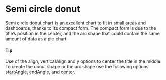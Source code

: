 # Semi circle donut
Semi circle donut chart is an excellent chart to fit in small areas and dashboards, thanks to its compact form. The compact form is due to the title’s position in the center, and the arc shape that could contain the same amount of data as a pie chart.

####  Tip
Use of the align, verticalAlign and y options to center the title in the middle. To create the donut shape or the arc shape use the following options [startAngle](https://api.highcharts.com/highcharts/plotOptions.pie.startAngle), [endAngle](https://api.highcharts.com/highcharts/plotOptions.pie.endAngle), and [center](https://api.highcharts.com/highcharts/plotOptions.pie.center).